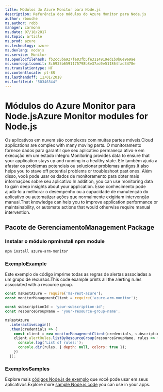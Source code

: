 ```yaml
---
title: Módulos do Azure Monitor para Node.js
description: Referência dos módulos do Azure Monitor para Node.js
author: rbouche
ms.author: robb
manager: carmonm
ms.date: 07/18/2017
ms.topic: article
ms.prod: azure
ms.technology: azure
ms.devlang: nodejs
ms.service: Monitor
ms.openlocfilehash: fb2cc5ba927fe03fb5fe3114919ed1b0b6e969ae
ms.sourcegitcommit: 8c6935b6591175798b8e37ad0e511864fad3478e
ms.translationtype: HT
ms.contentlocale: pt-BR
ms.lasthandoff: 11/01/2018
ms.locfileid: "50346344"
---
```

# <a name="azure-monitor-modules-for-nodejs"></a><span data-ttu-id="8db98-103">Módulos do Azure Monitor para Node.js</span><span class="sxs-lookup"><span data-stu-id="8db98-103">Azure Monitor modules for Node.js</span></span>

<span data-ttu-id="8db98-104">Os aplicativos em nuvem são complexos com muitas partes móveis.</span><span class="sxs-lookup"><span data-stu-id="8db98-104">Cloud applications are complex with many moving parts.</span></span> <span data-ttu-id="8db98-105">O monitoramento fornece dados para garantir que seu aplicativo permaneça ativo e em execução em um estado íntegro.</span><span class="sxs-lookup"><span data-stu-id="8db98-105">Monitoring provides data to ensure that your application stays up and running in a healthy state.</span></span> <span data-ttu-id="8db98-106">Ele também ajuda a afastar os problemas potenciais ou solucionar problemas antigos.</span><span class="sxs-lookup"><span data-stu-id="8db98-106">It also helps you to stave off potential problems or troubleshoot past ones.</span></span> <span data-ttu-id="8db98-107">Além disso, você pode usar os dados de monitoramento para obter mais informações sobre seu aplicativo.</span><span class="sxs-lookup"><span data-stu-id="8db98-107">In addition, you can use monitoring data to gain deep insights about your application.</span></span> <span data-ttu-id="8db98-108">Esse conhecimento pode ajudá-lo a melhorar o desempenho ou a capacidade de manutenção do aplicativo ou automatizar ações que normalmente exigiriam intervenção manual.</span><span class="sxs-lookup"><span data-stu-id="8db98-108">That knowledge can help you to improve application performance or maintainability, or automate actions that would otherwise require manual intervention.</span></span>

## <a name="management-package"></a><span data-ttu-id="8db98-109">Pacote de Gerenciamento</span><span class="sxs-lookup"><span data-stu-id="8db98-109">Management Package</span></span>

### <a name="install-npm-module"></a><span data-ttu-id="8db98-110">Instalar o módulo npm</span><span class="sxs-lookup"><span data-stu-id="8db98-110">Install npm module</span></span>

```bash
npm install azure-arm-monitor
```

### <a name="example"></a><span data-ttu-id="8db98-111">Exemplo</span><span class="sxs-lookup"><span data-stu-id="8db98-111">Example</span></span>

<span data-ttu-id="8db98-112">Este exemplo de código imprime todas as regras de alertas associadas a um grupo de recursos.</span><span class="sxs-lookup"><span data-stu-id="8db98-112">This code example prints all the alerting rules associated with a resource group.</span></span>

```javascript
const msRestAzure = require('ms-rest-azure');
const monitorManagementClient = require('azure-arm-monitor');

const subscriptionId = 'your-subscription-id';
const resourceGroupName = 'your-resource-group-name';

msRestAzure
  .interactiveLogin()
  .then(credentials => {
    const client = new monitorManagementClient(credentials, subscriptionId);
    client.alertRules.listByResourceGroup(resourceGroupName, rules => {
      console.log('List of rules:');
      console.dir(rules, { depth: null, colors: true });
    })
  });
```

### <a name="samples"></a><span data-ttu-id="8db98-113">Exemplos</span><span class="sxs-lookup"><span data-stu-id="8db98-113">Samples</span></span>

<span data-ttu-id="8db98-114">Explore mais [códigos Node.js de exemplo](https://azure.microsoft.com/resources/samples/?platform=nodejs) que você pode usar em seus aplicativos.</span><span class="sxs-lookup"><span data-stu-id="8db98-114">Explore more [sample Node.js code](https://azure.microsoft.com/resources/samples/?platform=nodejs) you can use in your apps.</span></span>
